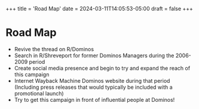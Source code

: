 +++
title = 'Road Map'
date = 2024-03-11T14:05:53-05:00
draft = false
+++

# Road Map

* Revive the thread on R/Dominos <!--more-->
* Search in R/Shreveport for former Dominos Managers during the 2006-2009 period
* Create social media presence and begin to try and expand the reach of this campaign
* Internet Wayback Machine Dominos website during that period (Including press releases that would typically be included with a promotional launch)
* Try to get this campaign in front of influential people at Dominos!
